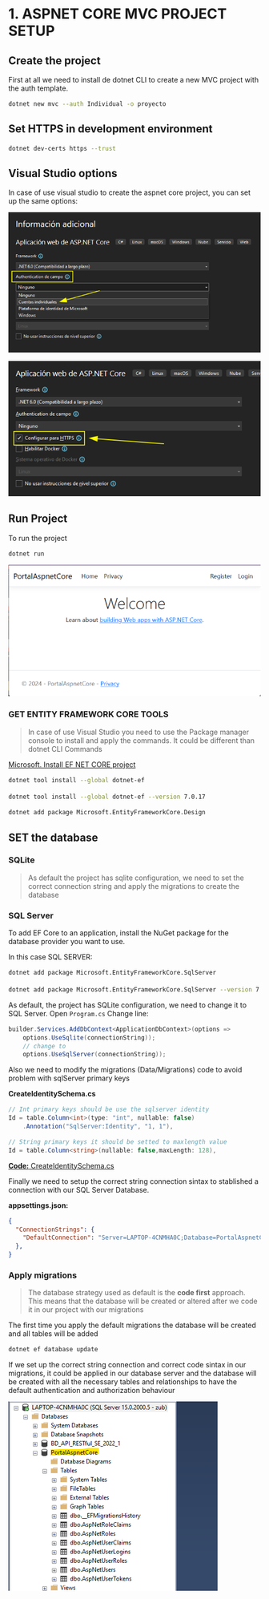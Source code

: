 # 1. ASPNET CORE MVC PROJECT SETUP

## Create the project

First at all we need to install de dotnet CLI to create a new MVC project with the auth template.

```bash
dotnet new mvc --auth Individual -o proyecto
```

## Set HTTPS in development environment

```bash
dotnet dev-certs https --trust
```

## Visual Studio options

In case of use visual studio to create the aspnet core project, you can set up the same options:

![](./docs/img/1.1_vs_project-creation-auth.png)

![](./docs/img/1.2_vs_project-creation-https.png)


## Run Project

To run the project

```bash
dotnet run
```
![](./docs/img/1.3_first_execution.png)

### GET ENTITY FRAMEWORK CORE TOOLS

> In case of use Visual Studio you need to use the Package manager console to install and apply the commands. It could be different than dotnet CLI Commands

[Microsoft. Install EF NET CORE project](https://learn.microsoft.com/en-us/ef/core/get-started/overview/install)

```bash
dotnet tool install --global dotnet-ef

dotnet tool install --global dotnet-ef --version 7.0.17
```

```bash
dotnet add package Microsoft.EntityFrameworkCore.Design
```

## SET the database

### SQLite

> As default the project has sqlite configuration, we need to set the correct connection string and apply the migrations to create the database

### SQL Server

To add EF Core to an application, install the NuGet package for the database provider you want to use.

In this case SQL SERVER:
```bash
dotnet add package Microsoft.EntityFrameworkCore.SqlServer

dotnet add package Microsoft.EntityFrameworkCore.SqlServer --version 7.0.17
```
As default, the project has SQLite configuration, we need to change it to SQL Server. Open `Program.cs`
Change line:
```csharp
builder.Services.AddDbContext<ApplicationDbContext>(options =>
    options.UseSqlite(connectionString));
    // change to
    options.UseSqlServer(connectionString));
```

Also we need to modify the migrations (Data/Migrations) code to avoid problem with sqlServer primary keys

**CreateIdentitySchema.cs**

```csharp
// Int primary keys should be use the sqlserver identity
Id = table.Column<int>(type: "int", nullable: false)
    .Annotation("SqlServer:Identity", "1, 1"),
```

```csharp
// String primary keys it should be setted to maxlength value
Id = table.Column<string>(nullable: false,maxLength: 128),
```

[**Code:** CreateIdentitySchema.cs](./docs/code/00000000000000_CreateIdentitySchema.cs)

Finally we need to setup the correct string connection sintax to stablished a connection with our SQL Server Database.

**appsettings.json:**

```json
{
  "ConnectionStrings": {
    "DefaultConnection": "Server=LAPTOP-4CNMHA0C;Database=PortalAspnetCore;User Id=zub;Password=root;MultipleActiveResultSets=true;Trusted_Connection=True;TrustServerCertificate=True;"
  },
}
```

### Apply migrations

> The database strategy used as default is the **code first** approach. This means that the database will be created or altered after we code it in our project with our migrations

The first time you apply the default migrations the database will be created and all tables will be added

```bash
dotnet ef database update
```
If we set up the correct string connection and correct code sintax in our migrations, it could be applied in our database server and the database will be created with all the necessary tables and relationships to have the default authentication and authorization behaviour

![](./docs/img/1.4_database_creation.png)